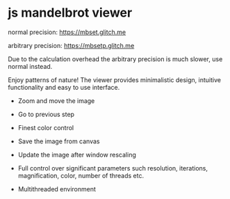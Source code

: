 # js mandelbrot viewer

normal precision: https://mbset.glitch.me

arbitrary precision: https://mbsetp.glitch.me

Due to the calculation overhead the arbitrary precision is much slower, use normal instead.

Enjoy patterns of nature! The viewer provides minimalistic design, intuitive functionality and easy to use interface.

- Zoom and move the image
- Go to previous step
- Finest color control
- Save the image from canvas
- Update the image after window rescaling

- Full control over significant parameters such resolution, iterations, magnification, color, number of threads etc.
- Multithreaded environment
